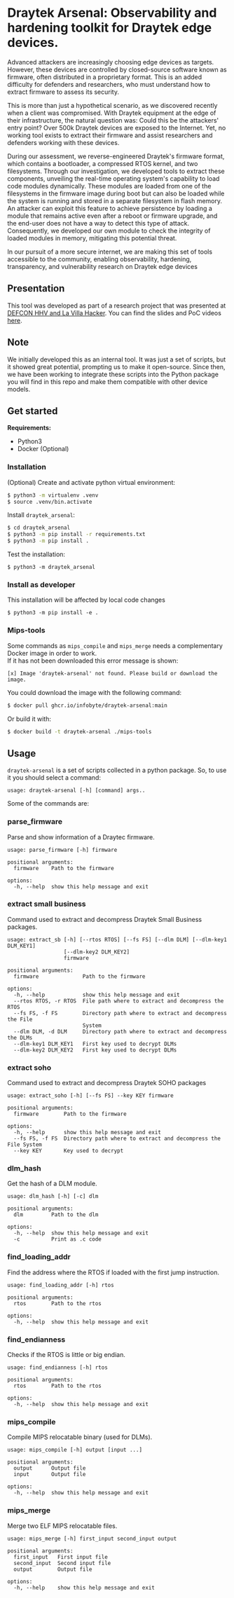 # Draytek Arsenal: Observability and hardening toolkit for Draytek edge devices.
Advanced attackers are increasingly choosing edge devices as targets. However, these devices are controlled by closed-source software known as firmware, often distributed in a proprietary format. This is an added difficulty for defenders and researchers, who must understand how to extract firmware to assess its security.

This is more than just a hypothetical scenario, as we discovered recently when a client was compromised. With Draytek equipment at the edge of their infrastructure, the natural question was: Could this be the attackers' entry point? Over 500k Draytek devices are exposed to the Internet. Yet, no working tool exists to extract their firmware and assist researchers and defenders working with these devices.

During our assessment, we reverse-engineered Draytek's firmware format, which contains a bootloader, a compressed RTOS kernel, and two filesystems. Through our investigation, we developed tools to extract these components, unveiling the real-time operating system's capability to load code modules dynamically. These modules are loaded from one of the filesystems in the firmware image during boot but can also be loaded while the system is running and stored in a separate filesystem in flash memory. An attacker can exploit this feature to achieve persistence by loading a module that remains active even after a reboot or firmware upgrade, and the end-user does not have a way to detect this type of attack. Consequently, we developed our own module to check the integrity of loaded modules in memory, mitigating this potential threat.

In our pursuit of a more secure internet, we are making this set of tools accessible to the community, enabling observability, hardening, transparency, and vulnerability research on Draytek edge devices

## Presentation
This tool was developed as part of a research project that was presented at [DEFCON HHV and La Villa Hacker](https://defcon.org/html/defcon-32/dc-32-creator-talks.html#54642). You can find the slides and PoC videos [here](https://drive.google.com/drive/folders/1G-fvAntkuCg9Hu_MeMSdYTCd7KAlIywk?usp=sharing). 

## Note
We initially developed this as an internal tool. It was just a set of scripts, but it showed great potential, prompting us to make it open-source. Since then, we have been working to integrate these scripts into the Python package you will find in this repo and make them compatible with other device models.

## Get started ##

__Requirements:__

* Python3
* Docker (Optional)

### Installation ###

(Optional) Create and activate python virtual environment:
```bash
$ python3 -m virtualenv .venv
$ source .venv/bin.activate
```

Install `draytek_arsenal`:
```bash
$ cd draytek_arsenal
$ python3 -m pip install -r requirements.txt
$ python3 -m pip install .
```

Test the installation:
```
$ python3 -m draytek_arsenal
```

### Install as developer ###

This installation will be affected by local code changes
```
$ python3 -m pip install -e .
```

### Mips-tools ###

Some commands as `mips_compile` and `mips_merge` needs a complementary Docker image in order to work.  
If it has not been downloaded this error message is shown:
```
[x] Image 'draytek-arsenal' not found. Please build or download the image.
```

You could download the image with the following command:

```bash
$ docker pull ghcr.io/infobyte/draytek-arsenal:main
```

Or build it with:
```bash
$ docker build -t draytek-arsenal ./mips-tools
```


## Usage ##

`draytek-arsenal` is a set of scripts collected in a python package. So, to use it you should select a command:

```
usage: draytek-arsenal [-h] [command] args..
```

Some of the commands are:


### parse_firmware ###

Parse and show information of a Draytec firmware.

```
usage: parse_firmware [-h] firmware

positional arguments:
  firmware    Path to the firmware

options:
  -h, --help  show this help message and exit
```

### extract small business ###

Command used to extract and decompress Draytek Small Business packages.

```
usage: extract_sb [-h] [--rtos RTOS] [--fs FS] [--dlm DLM] [--dlm-key1 DLM_KEY1]
                  [--dlm-key2 DLM_KEY2]
                  firmware

positional arguments:
  firmware              Path to the firmware

options:
  -h, --help            show this help message and exit
  --rtos RTOS, -r RTOS  File path where to extract and decompress the RTOS
  --fs FS, -f FS        Directory path where to extract and decompress the File
                        System
  --dlm DLM, -d DLM     Directory path where to extract and decompress the DLMs
  --dlm-key1 DLM_KEY1   First key used to decrypt DLMs
  --dlm-key2 DLM_KEY2   First key used to decrypt DLMs
```

### extract soho ###

Command used to extract and decompress Draytek SOHO packages

```
usage: extract_soho [-h] [--fs FS] --key KEY firmware

positional arguments:
  firmware        Path to the firmware

options:
  -h, --help      show this help message and exit
  --fs FS, -f FS  Directory path where to extract and decompress the File System
  --key KEY       Key used to decrypt
```

### dlm_hash ###

Get the hash of a DLM module.

```
usage: dlm_hash [-h] [-c] dlm

positional arguments:
  dlm         Path to the dlm

options:
  -h, --help  show this help message and exit
  -c          Print as .c code
```

### find_loading_addr ###

Find the address where the RTOS if loaded with the first jump instruction.

```
usage: find_loading_addr [-h] rtos

positional arguments:
  rtos        Path to the rtos

options:
  -h, --help  show this help message and exit
```

### find_endianness ###

Checks if the RTOS is little or big endian.

```
usage: find_endianness [-h] rtos

positional arguments:
  rtos        Path to the rtos

options:
  -h, --help  show this help message and exit
```

### mips_compile ###

Compile MIPS relocatable binary (used for DLMs).

```
usage: mips_compile [-h] output [input ...]

positional arguments:
  output      Output file
  input       Output file

options:
  -h, --help  show this help message and exit
```

### mips_merge ###

Merge two ELF MIPS relocatable files.

```
usage: mips_merge [-h] first_input second_input output

positional arguments:
  first_input   First input file
  second_input  Second input file
  output        Output file

options:
  -h, --help    show this help message and exit
```
